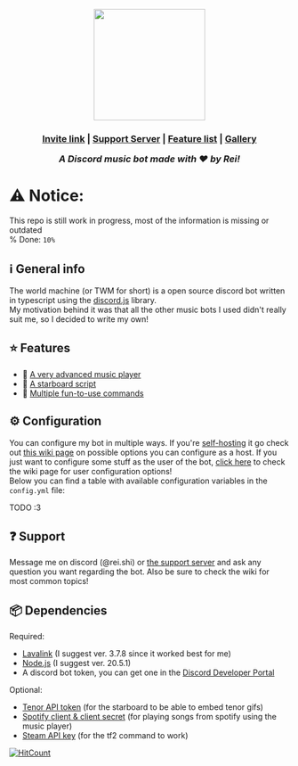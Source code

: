 <p align="center"><img width=200 height=200 src="https://github.com/Reishimanfr/TWM-bot/assets/92938606/de4f51a7-8499-4798-ad8c-dc78f5006cd0"</img></p>
<h3 align="center"> <a href="https://discord.com/api/oauth2/authorize?client_id=1073607844265476158&permissions=3426368&scope=bot">Invite link</a> | <a href="https://discord.gg/QGeraSWsan">Support Server</a> | <a href="https://github.com/Reishimanfr/TWM-bot/wiki/Features">Feature list<a/> | <a href="">Gallery</a>

<i>A Discord music bot made with ❤️ by Rei!</i><br>

# ⚠️ Notice:
This repo is still work in progress, most of the information is missing or outdated<br>
% Done: `10%`

## ℹ️ General info

The world machine (or TWM for short) is a open source discord bot written in typescript using the [discord.js](https://discord.js.org/) library.<br>
My motivation behind it was that all the other music bots I used didn't really suit me, so I decided to write my own!

## ⭐ Features
- 🎵 [A very advanced music player]('fixme')
- 🌟 [A starboard script]('fixme')
- 👀 [Multiple fun-to-use commands]('fixme')

## ⚙️ Configuration
You can configure my bot in multiple ways. If you're [self-hosting]() it go check out [this wiki page]() on possible options you can configure as a host.
If you just want to configure some stuff as the user of the bot, [click here]() to check the wiki page for user configuration options!<br>
Below you can find a table with available configuration variables in the `config.yml` file:<br>

TODO :3

## ❓ Support

Message me on discord (@rei.shi) or [the support server](https://discord.gg/QGeraSWsan) and ask any question you want regarding the bot. Also be sure to check the wiki for most common topics!

## 📦 Dependencies

Required:

- [Lavalink](https://github.com/lavalink-devs/Lavalink) (I suggest ver. 3.7.8 since it worked best for me)
- [Node.js](https://nodejs.org/en) (I suggest ver. 20.5.1)
- A discord bot token, you can get one in the [Discord Developer Portal](https://discord.com/developers/applications)

Optional:

- [Tenor API token](https://tenor.com/developer/dashboard) (for the starboard to be able to embed tenor gifs)
- [Spotify client & client secret](https://developer.spotify.com/documentation/web-api) (for playing songs from spotify using the music player)
- [Steam API key](https://steamcommunity.com/dev) (for the tf2 command to work)

[![HitCount](https://hits.dwyl.com/Reishimanfr/https://githubcom/Reishimanfr/TWM-bot.svg?style=flat&show=unique)](http://hits.dwyl.com/Reishimanfr/TWM-bot)

